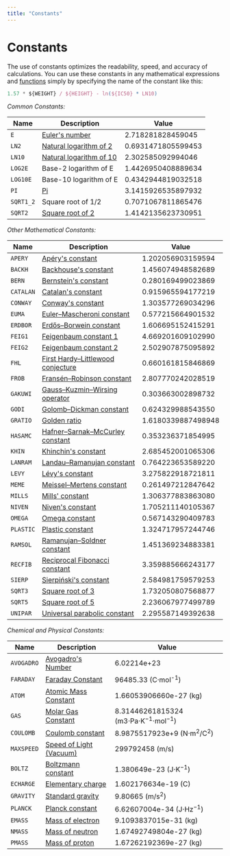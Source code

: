 ```yaml
---
title: "Constants"
---
```

<!-- SUBTITLE: -->

# Constants

The use of constants optimizes the readability, speed, and accuracy of calculations. You can use these constants in any
mathematical expressions and [functions](math-functions.md) simply by specifying the name of the constant like this:

```javascript
1.57 * ${WEIGHT} / ${HEIGHT} - ln(${IC50} * LN10)
```

*Common Constants:*

| Name      | Description                                                                                        | Value              |
| --------- | -------------------------------------------------------------------------------------------------- | ------------------ |
| `E`       | [Euler's number](https://en.wikipedia.org/wiki/E_(mathematical_constant))                          | 2.718281828459045  |
| `LN2`     | [Natural logarithm of 2](https://en.wikipedia.org/wiki/Natural_logarithm_of_2)                     | 0.6931471805599453 |
| `LN10`    | [Natural logarithm of 10](https://en.wikipedia.org/wiki/Natural_logarithm#Natural_logarithm_of_10) | 2.302585092994046  |
| `LOG2E`   | Base-2 logarithm of E                                                                              | 1.4426950408889634 |
| `LOG10E`  | Base-10 logarithm of E                                                                             | 0.4342944819032518 |
| `PI`      | [Pi](https://en.wikipedia.org/wiki/Pi)                                                           | 3.1415926535897932 |
| `SQRT1_2` | Square root of 1/2                                                                                 | 0.7071067811865476 |
| `SQRT2`   | [Square root of 2](https://en.wikipedia.org/wiki/Square_root_of_2)                                 | 1.4142135623730951 |

*Other Mathematical Constants:*

| Name      | Description                                                                                                      | Value              |
| --------- | ---------------------------------------------------------------------------------------------------------------- | ------------------ |
| `APERY`   | [Apéry's constant](https://en.wikipedia.org/wiki/Ap%C3%A9ry%27s_constant)                                        | 1.202056903159594  |
| `BACKH`   | [Backhouse's constant](https://en.wikipedia.org/wiki/Backhouse%27s_constant)                                     | 1.456074948582689  |
| `BERN`    | [Bernstein's constant](https://en.wikipedia.org/wiki/Bernstein%27s_constant)                                     | 0.280169499023869  |
| `CATALAN` | [Catalan's constant](https://en.wikipedia.org/wiki/Catalan%27s_constant)                                         | 0.915965594177219  |
| `CONWAY`  | [Conway's constant](https://en.wikipedia.org/wiki/Look-and-say_sequence#Growth_in_length)                        | 1.303577269034296  |
| `EUMA`    | [Euler–Mascheroni constant](https://en.wikipedia.org/wiki/Euler%E2%80%93Mascheroni_constant)                     | 0.577215664901532  |
| `ERDBOR`  | [Erdős–Borwein constant](https://en.wikipedia.org/wiki/Erd%C5%91s%E2%80%93Borwein_constant)                      | 1.606695152415291  |
| `FEIG1`   | [Feigenbaum constant 1](https://en.wikipedia.org/wiki/Feigenbaum_constants)                                      | 4.669201609102990  |
| `FEIG2`   | [Feigenbaum constant 2](https://en.wikipedia.org/wiki/Feigenbaum_constants)                                      | 2.502907875095892  |
| `FHL`     | [First Hardy–Littlewood conjecture](https://en.wikipedia.org/wiki/Twin_prime#Conjectures)                        | 0.660161815846869  |
| `FROB`    | [Fransén–Robinson constant](https://en.wikipedia.org/wiki/Frans%C3%A9n%E2%80%93Robinson_constant)                | 2.807770242028519  |
| `GAKUWI`  | [Gauss–Kuzmin–Wirsing operator](https://en.wikipedia.org/wiki/Gauss%E2%80%93Kuzmin%E2%80%93Wirsing_operator)     | 0.303663002898732  |
| `GODI`    | [Golomb–Dickman constant](https://en.wikipedia.org/wiki/Golomb%E2%80%93Dickman_constant)                         | 0.624329988543550  |
| `GRATIO`  | [Golden ratio](https://en.wikipedia.org/wiki/Golden_ratio)                                                       | 1.6180339887498948 |
| `HASAMC`  | [Hafner–Sarnak–McCurley constant](https://en.wikipedia.org/wiki/Hafner%E2%80%93Sarnak%E2%80%93McCurley_constant) | 0.353236371854995  |
| `KHIN`    | [Khinchin's constant](https://en.wikipedia.org/wiki/Khinchin%27s_constant)                                       | 2.685452001065306  |
| `LANRAM`  | [Landau–Ramanujan constant](https://en.wikipedia.org/wiki/Landau%E2%80%93Ramanujan_constant)                     | 0.764223653589220  |
| `LEVY`    | [Lévy's constant](https://en.wikipedia.org/wiki/L%C3%A9vy%27s_constant)                                          | 3.275822918721811  |
| `MEME`    | [Meissel–Mertens constant](https://en.wikipedia.org/wiki/Meissel%E2%80%93Mertens_constant)                       | 0.261497212847642  |
| `MILLS`   | [Mills' constant](https://en.wikipedia.org/wiki/Mills%27_constant)                                               | 1.306377883863080  |
| `NIVEN`   | [Niven's constant](https://en.wikipedia.org/wiki/Niven%27s_constant)                                             | 1.705211140105367  |
| `OMEGA`   | [Omega constant](https://en.wikipedia.org/wiki/Omega_constant)                                                   | 0.567143290409783  |
| `PLASTIC` | [Plastic constant](https://en.wikipedia.org/wiki/Plastic_number)                                                 | 1.324717957244746  |
| `RAMSOL`  | [Ramanujan–Soldner constant](https://en.wikipedia.org/wiki/Ramanujan%E2%80%93Soldner_constant)                   | 1.451369234883381  |
| `RECFIB`  | [Reciprocal Fibonacci constant](https://en.wikipedia.org/wiki/Reciprocal_Fibonacci_constant)                     | 3.359885666243177  |
| `SIERP`   | [Sierpiński's constant](https://en.wikipedia.org/wiki/Sierpi%C5%84ski%27s_constant)                              | 2.584981759579253  |
| `SQRT3`   | [Square root of 3](https://en.wikipedia.org/wiki/Square_root_of_3)                                               | 1.732050807568877  |
| `SQRT5`   | [Square root of 5](https://en.wikipedia.org/wiki/Square_root_of_5)                                               | 2.236067977499789  |
| `UNIPAR`  | [Universal parabolic constant](https://en.wikipedia.org/wiki/Universal_parabolic_constant)                       | 2.295587149392638  |

*Chemical and Physical Constants:*

| Name       | Description                                                             | Value                                                    |
| ---------- | ----------------------------------------------------------------------- | -------------------------------------------------------- |
| `AVOGADRO` | [Avogadro's Number](https://en.wikipedia.org/wiki/Avogadro_constant)    | 6.02214e+23                                              |
| `FARADAY`  | [Faraday Constant](https://en.wikipedia.org/wiki/Faraday_constant)      | 96485.33 (C·mol<sup>-1</sup>)                            |
| `ATOM`     | [Atomic Mass Constant](https://en.wikipedia.org/wiki/Dalton_(unit))     | 1.66053906660e-27 (kg)                                   |
| `GAS`      | [Molar Gas Constant](https://en.wikipedia.org/wiki/Gas_constant)        | 8.31446261815324 (m3⋅Pa⋅K<sup>−1</sup>⋅mol<sup>−1</sup>) |
| `COULOMB`  | [Coulomb constant](https://en.wikipedia.org/wiki/Coulomb_constant)      | 8.9875517923e+9 (N·m<sup>2</sup>/C<sup>2</sup>)          |
| `MAXSPEED` | [Speed of Light (Vacuum)](https://en.wikipedia.org/wiki/Speed_of_light) | 299792458 (m/s)                                          |
| `BOLTZ`    | [Boltzmann constant](https://en.wikipedia.org/wiki/Boltzmann_constant)  | 1.380649e-23 (J⋅K<sup>−1</sup>)                          |
| `ECHARGE`  | [Elementary charge](https://en.wikipedia.org/wiki/Elementary_charge)    | 1.602176634e-19 (C)                                      |
| `GRAVITY`  | [Standard gravity](https://en.wikipedia.org/wiki/Standard_gravity)      | 9.80665 (m/s<sup>2</sup>)                                |
| `PLANCK`   | [Planck constant](https://en.wikipedia.org/wiki/Planck_constant)        | 6.62607004e-34 (J⋅Hz<sup>−1</sup>)                       |
| `EMASS`    | [Mass of electron](https://en.wikipedia.org/wiki/Electron_rest_mass)    | 9.1093837015e-31 (kg)                                    |
| `NMASS`    | [Mass of neutron](https://en.wikipedia.org/wiki/Neutron)                | 1.67492749804e-27 (kg)                                   |
| `PMASS`    | [Mass of proton](https://en.wikipedia.org/wiki/Proton)                  | 1.67262192369e-27 (kg)                                   |
